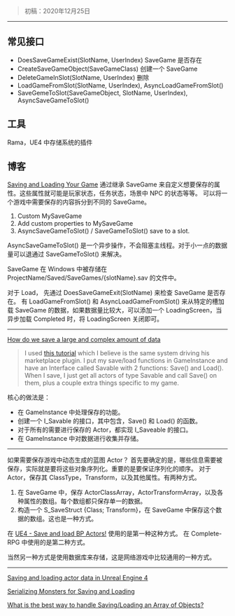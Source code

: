 > 初稿：2020年12月25日

---
## 常见接口
- DoesSaveGameExist(SlotName, UserIndex) SaveGame 是否存在
- CreateSaveGameObject(SaveGameClass) 创建一个 SaveGame
- DeleteGameInSlot(SlotName, UserIndex) 删除
- LoadGameFromSlot(SlotName, UserIndex), AsyncLoadGameFromSlot()
- SaveGemeToSlot(SaveGameObject, SlotName, UserIndex), AsyncSaveGameToSlot()

## 工具
Rama，UE4 中存储系统的插件



## 博客
[Saving and Loading Your Game](https://docs.unrealengine.com/en-US/InteractiveExperiences/SaveGame/index.html)
通过继承 SaveGame 来自定义想要保存的属性。这些属性就可能是玩家状态，任务状态，场景中 NPC 的状态等等。
可以将一个游戏中需要保存的内容拆分到不同的 SaveGame。
1. Custom MySaveGame
2. Add custom properties to MySaveGame
3. AsyncSaveGameToSlot() / SaveGameToSlot() save to a slot.

AsyncSaveGameToSlot() 是一个异步操作，不会阻塞主线程。对于小一点的数据量可以退通过 SaveGameToSlot() 来解决。

SaveGame 在 Windows 中被存储在 ProjectName/Saved/SaveGames/{slotName}.sav 的文件中。

对于 Load，
先通过 DoesSaveGameExit(SlotName) 来检查 SaveGame 是否存在。
有 LoadGameFromSlot() 和 AsyncLoadGameFromSlot() 来从特定的槽加载 SaveGame 的数据，如果数据量比较大，可以添加一个 LoadingScreen，当异步加载 Completed 时，将 LoadingScreen 关闭即可。

---

[How do we save a large and complex amount of data](https://www.reddit.com/r/unrealengine/comments/70zkxe/how_do_we_save_a_large_and_complex_amount_of_data/)
> I used [this tutorial](https://michaeljcole.github.io/wiki.unrealengine.com/Save_System,_Read_&_Write_Any_Data_to_Compressed_Binary_Files/) which I believe is the same system driving his marketplace plugin. I put my save/load functions in GameInstance and have an Interface called Savable with 2 functions: Save() and Load(). When I save, I just get all actors of type Savable and call Save() on them, plus a couple extra things specific to my game.

核心的做法是：
- 在 GameInstance 中处理保存的功能。
- 创建一个 I_Savable 的接口，其中包含，Save() 和 Load() 的函数。
- 对于所有的需要进行保存的 Actor，都实现 I_Saveable 的接口。
- 在 GameInstance 中对数据进行收集并存储。

---

如果需要保存游戏中动态生成的蓝图 Actor？
首先要确定的是，哪些信息需要被保存，实际就是要将这些对象序列化。重要的是要保证序列化的顺序。
对于 Actor，保存其 ClassType，Transform，以及其他属性。有两种方式。
1. 在 SaveGame 中，保存 ActorClassArray，ActorTransformArray，以及各种属性的数组。每个数组都只保存单一的数据。
2. 构造一个 S_SaveStruct {Class; Transform}，在 SaveGame 中保存这个数据的数组。这也是一种方式。

在 [UE4 - Save and load BP Actors!](https://www.youtube.com/watch?v=UR-g8Zcrq7g) 使用的是第一种这种方式。
在 Complete-RPG 中使用的是第二种方式。

当然另一种方式是使用数据库来存储，这是网络游戏中比较通用的一种方式。

---

[Saving and loading actor data in Unreal Engine 4](http://runedegroot.com/saving-and-loading-actor-data-in-unreal-engine-4/)

[Serializing Monsters for Saving and Loading](https://interstellarechidna.com/post/serializing-actors/)

[What is the best way to handle Saving/Loading an Array of Objects?](https://answers.unrealengine.com/questions/35618/savingloading-an-array-of-objects.html)



